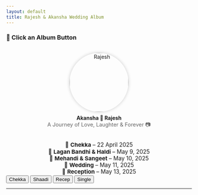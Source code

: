 ```yaml
---
layout: default
title: Rajesh & Akansha Wedding Album
---
```

### 📸 Click an Album Button

<div style="display: flex; flex-wrap: wrap; justify-content: center; align-items: center; gap: 2rem; margin: 2rem 0;">
  
  <div style="text-align: center;">
    <img src="/shaadi/assets/Couple.JPG" alt="Rajesh" style="width: 160px; height: 160px; border-radius: 50%; box-shadow: 0 0 10px rgba(0,0,0,0.2); object-fit: cover;">
    <div style="margin-top: 0.5rem; font-weight: bold;">Akansha 💖 Rajesh</div>
    <div style="font-size: 0.9rem; color: #666;">A Journey of Love, Laughter & Forever 📷 </div>
  </div>
</div>

<div style="text-align: center; font-size: 0.95rem; margin-top: 1rem; line-height: 1.2;">
  🙌 <strong>Chekka</strong> – 22 April 2025<br>
  🌼 <strong>Lagan Bandhi & Haldi</strong> – May 9, 2025<br>
  💅 <strong>Mehandi & Sangeet</strong> – May 10, 2025<br>
  💍 <strong>Wedding</strong> – May 11, 2025<br>
  🎉 <strong>Reception</strong> – May 13, 2025
</div>

<div id="album-buttons">
  <button onclick="filterByFolder('Chekka')">Chekka</button>
  <button onclick="filterByFolder('Shaadi')">Shaadi</button>
  <button onclick="filterByFolder('Recep')">Recep</button>
  <button onclick="filterByFolder('Single')">Single</button>
</div>

---

<div class="gallery" id="portrait-gallery"></div>

<div class="gallery" id="landscape-gallery"></div>

<script>
const allFiles = [
  { path: "/assets/Single/R/r_DSC_7120.JPG", name: "r_DSC_7120.JPG" },
  { path: "/assets/Single/R/r_DSC_7123.JPG", name: "r_DSC_7123.JPG" },
  { path: "/assets/Single/R/r_DSC_7119.JPG", name: "r_DSC_7119.JPG" },
  { path: "/assets/Single/R/r_DSC_7125.JPG", name: "r_DSC_7125.JPG" },
  { path: "/assets/Single/R/r_DSC_7118.JPG", name: "r_DSC_7118.JPG" },
  { path: "/assets/Single/R/r_DSC_6961.JPG", name: "r_DSC_6961.JPG" },
  { path: "/assets/Single/R/r_DSC_6963.JPG", name: "r_DSC_6963.JPG" },
  { path: "/assets/Single/R/r_DSC_7116.JPG", name: "r_DSC_7116.JPG" },
  { path: "/assets/Single/R/r_DSC_7117.JPG", name: "r_DSC_7117.JPG" },
  { path: "/assets/Single/R/r_DSC_6962.JPG", name: "r_DSC_6962.JPG" },
  { path: "/assets/Single/R/r_DSC_7112.JPG", name: "r_DSC_7112.JPG" },
  { path: "/assets/Single/R/r_DSC_7110.JPG", name: "r_DSC_7110.JPG" },
  { path: "/assets/Single/R/r_DSC_7111.JPG", name: "r_DSC_7111.JPG" },
  { path: "/assets/Single/A/r_DSC_7619.JPG", name: "r_DSC_7619.JPG" },
  { path: "/assets/Single/A/r_DSC_7583.JPG", name: "r_DSC_7583.JPG" },
  { path: "/assets/Single/A/r_DSC_7581.JPG", name: "r_DSC_7581.JPG" },
  { path: "/assets/Single/A/r_DSC_6969.JPG", name: "r_DSC_6969.JPG" },
  { path: "/assets/Single/A/r_DSC_7243.JPG", name: "r_DSC_7243.JPG" },
  { path: "/assets/Single/A/r_DSC_7241.JPG", name: "r_DSC_7241.JPG" },
  { path: "/assets/Single/A/r_DSC_7126.JPG", name: "r_DSC_7126.JPG" },
  { path: "/assets/Single/A/r_DSC_7131.JPG", name: "r_DSC_7131.JPG" },
  { path: "/assets/Single/A/r_DSC_7130.JPG", name: "r_DSC_7130.JPG" },
  { path: "/assets/Single/A/r_DSC_7129.JPG", name: "r_DSC_7129.JPG" },
  { path: "/assets/Single/A/r_DSC_7249.JPG", name: "r_DSC_7249.JPG" },
  { path: "/assets/Single/A/r_DSC_7488.JPG", name: "r_DSC_7488.JPG" },
  { path: "/assets/Single/A/r_DSC_7604.JPG", name: "r_DSC_7604.JPG" },
  { path: "/assets/Single/A/r_DSC_7610.JPG", name: "r_DSC_7610.JPG" },
  { path: "/assets/Single/A/r_DSC_7559.JPG", name: "r_DSC_7559.JPG" },
  { path: "/assets/Single/A/r_DSC_7612.JPG", name: "r_DSC_7612.JPG" },
  { path: "/assets/Single/A/r_DSC_7570.JPG", name: "r_DSC_7570.JPG" },
  { path: "/assets/Single/A/r_DSC_7564.JPG", name: "r_DSC_7564.JPG" },
  { path: "/assets/Single/A/r_DSC_7575.JPG", name: "r_DSC_7575.JPG" },
  { path: "/assets/Single/A/r_DSC_7588.JPG", name: "r_DSC_7588.JPG" },
  { path: "/assets/Single/A/r_DSC_7601.JPG", name: "r_DSC_7601.JPG" },
  { path: "/assets/Single/A/r_DSC_7600.JPG", name: "r_DSC_7600.JPG" },
  { path: "/assets/Single/A/r_DSC_7562.JPG", name: "r_DSC_7562.JPG" },
  { path: "/assets/Single/A/r_DSC_7576.JPG", name: "r_DSC_7576.JPG" },
  { path: "/assets/Single/A/r_DSC_7589.JPG", name: "r_DSC_7589.JPG" },
  { path: "/assets/Recep/r_DSC_7382.JPG", name: "r_DSC_7382.JPG" },
  { path: "/assets/Recep/r_DSC_7546.JPG", name: "r_DSC_7546.JPG" },
  { path: "/assets/Recep/r_DSC_7552.JPG", name: "r_DSC_7552.JPG" },
  { path: "/assets/Recep/r_DSC_7424.JPG", name: "r_DSC_7424.JPG" },
  { path: "/assets/Recep/r_DSC_7626.JPG", name: "r_DSC_7626.JPG" },
  { path: "/assets/Recep/r_DSC_7780.JPG", name: "r_DSC_7780.JPG" },
  { path: "/assets/Recep/r_DSC_7743.JPG", name: "r_DSC_7743.JPG" },
  { path: "/assets/Recep/r_DSC_7637.JPG", name: "r_DSC_7637.JPG" },
  { path: "/assets/Recep/r_DSC_7434.JPG", name: "r_DSC_7434.JPG" },
  { path: "/assets/Recep/r_DSC_7754.JPG", name: "r_DSC_7754.JPG" },
  { path: "/assets/Recep/r_DSC_7635.JPG", name: "r_DSC_7635.JPG" },
  { path: "/assets/Recep/r_DSC_7423.JPG", name: "r_DSC_7423.JPG" },
  { path: "/assets/Recep/r_DSC_7543.JPG", name: "r_DSC_7543.JPG" },
  { path: "/assets/Recep/r_DSC_7524.JPG", name: "r_DSC_7524.JPG" },
  { path: "/assets/Recep/r_DSC_7493.JPG", name: "r_DSC_7493.JPG" },
  { path: "/assets/Recep/r_DSC_7478.JPG", name: "r_DSC_7478.JPG" },
  { path: "/assets/Recep/r_DSC_7691.JPG", name: "r_DSC_7691.JPG" },
  { path: "/assets/Recep/r_DSC_7492.JPG", name: "r_DSC_7492.JPG" },
  { path: "/assets/Recep/r_DSC_7519.JPG", name: "r_DSC_7519.JPG" },
  { path: "/assets/Recep/r_DSC_7525.JPG", name: "r_DSC_7525.JPG" },
  { path: "/assets/Recep/r_DSC_7531.JPG", name: "r_DSC_7531.JPG" },
  { path: "/assets/Recep/r_DSC_7719.JPG", name: "r_DSC_7719.JPG" },
  { path: "/assets/Recep/r_DSC_7484.JPG", name: "r_DSC_7484.JPG" },
  { path: "/assets/Recep/r_DSC_7651.JPG", name: "r_DSC_7651.JPG" },
  { path: "/assets/Recep/r_DSC_7645.JPG", name: "r_DSC_7645.JPG" },
  { path: "/assets/Recep/r_DSC_7708.JPG", name: "r_DSC_7708.JPG" },
  { path: "/assets/Recep/r_DSC_7481.JPG", name: "r_DSC_7481.JPG" },
  { path: "/assets/Recep/r_DSC_7683.JPG", name: "r_DSC_7683.JPG" },
  { path: "/assets/Recep/r_DSC_7494.JPG", name: "r_DSC_7494.JPG" },
  { path: "/assets/Recep/r_DSC_7537.JPG", name: "r_DSC_7537.JPG" },
  { path: "/assets/Recep/r_DSC_7521.JPG", name: "r_DSC_7521.JPG" },
  { path: "/assets/Recep/r_DSC_7695.JPG", name: "r_DSC_7695.JPG" },
  { path: "/assets/Recep/r_DSC_7440.JPG", name: "r_DSC_7440.JPG" },
  { path: "/assets/Recep/r_DSC_7722.JPG", name: "r_DSC_7722.JPG" },
  { path: "/assets/Recep/r_DSC_7736.JPG", name: "r_DSC_7736.JPG" },
  { path: "/assets/Recep/r_DSC_7539.JPG", name: "r_DSC_7539.JPG" },
  { path: "/assets/Recep/r_DSC_7666.JPG", name: "r_DSC_7666.JPG" },
  { path: "/assets/Recep/r_DSC_7699.JPG", name: "r_DSC_7699.JPG" },
  { path: "/assets/Recep/r_DSC_7458.JPG", name: "r_DSC_7458.JPG" },
  { path: "/assets/Recep/r_DSC_7504.JPG", name: "r_DSC_7504.JPG" },
  { path: "/assets/Recep/r_DSC_7706.JPG", name: "r_DSC_7706.JPG" },
  { path: "/assets/Recep/r_DSC_7712.JPG", name: "r_DSC_7712.JPG" },
  { path: "/assets/Recep/r_DSC_7704.JPG", name: "r_DSC_7704.JPG" },
  { path: "/assets/Recep/r_DSC_7710.JPG", name: "r_DSC_7710.JPG" },
  { path: "/assets/Recep/r_DSC_7738.JPG", name: "r_DSC_7738.JPG" },
  { path: "/assets/Recep/r_DSC_7467.JPG", name: "r_DSC_7467.JPG" },
  { path: "/assets/Recep/r_DSC_7498.JPG", name: "r_DSC_7498.JPG" },
  { path: "/assets/Recep/r_DSC_7513.JPG", name: "r_DSC_7513.JPG" },
  { path: "/assets/Recep/r_DSC_7715.JPG", name: "r_DSC_7715.JPG" },
  { path: "/assets/Recep/r_DSC_7463.JPG", name: "r_DSC_7463.JPG" },
  { path: "/assets/Recep/r_DSC_7516.JPG", name: "r_DSC_7516.JPG" },
  { path: "/assets/Recep/r_DSC_7714.JPG", name: "r_DSC_7714.JPG" },
  { path: "/assets/Recep/r_DSC_7700.JPG", name: "r_DSC_7700.JPG" },
  { path: "/assets/Recep/r_DSC_7689.JPG", name: "r_DSC_7689.JPG" },
  { path: "/assets/Recep/r_DSC_7475.JPG", name: "r_DSC_7475.JPG" },
  { path: "/assets/Recep/r_DSC_7529.JPG", name: "r_DSC_7529.JPG" },
  { path: "/assets/Recep/r_DSC_7764.JPG", name: "r_DSC_7764.JPG" },
  { path: "/assets/Recep/r_DSC_7412.JPG", name: "r_DSC_7412.JPG" },
  { path: "/assets/Recep/r_DSC_7767.JPG", name: "r_DSC_7767.JPG" },
  { path: "/assets/Recep/r_DSC_7439.JPG", name: "r_DSC_7439.JPG" },
  { path: "/assets/Recep/r_DSC_7376.JPG", name: "r_DSC_7376.JPG" },
  { path: "/assets/Recep/r_DSC_7410.JPG", name: "r_DSC_7410.JPG" },
  { path: "/assets/Recep/r_DSC_7372.JPG", name: "r_DSC_7372.JPG" },
  { path: "/assets/Recep/r_DSC_7616.JPG", name: "r_DSC_7616.JPG" },
  { path: "/assets/Recep/r_DSC_7401.JPG", name: "r_DSC_7401.JPG" },
  { path: "/assets/Recep/r_DSC_7415.JPG", name: "r_DSC_7415.JPG" },
  { path: "/assets/Recep/r_DSC_7629.JPG", name: "r_DSC_7629.JPG" },
  { path: "/assets/Chekka/r_DSC_3225.JPG", name: "r_DSC_3225.JPG" },
  { path: "/assets/Chekka/r_DSC_3208.JPG", name: "r_DSC_3208.JPG" },
  { path: "/assets/Chekka/r_DSC_3143.JPG", name: "r_DSC_3143.JPG" },
  { path: "/assets/Chekka/r_DSC_3221.JPG", name: "r_DSC_3221.JPG" },
  { path: "/assets/Chekka/r_DSC_3154.JPG", name: "r_DSC_3154.JPG" },
  { path: "/assets/Chekka/r_DSC_3197.JPG", name: "r_DSC_3197.JPG" },
  { path: "/assets/Chekka/r_DSC_3206.JPG", name: "r_DSC_3206.JPG" },
  { path: "/assets/Chekka/r_DSC_3212.JPG", name: "r_DSC_3212.JPG" },
  { path: "/assets/Chekka/r_DSC_3189.JPG", name: "r_DSC_3189.JPG" },
  { path: "/assets/Chekka/r_DSC_3160.JPG", name: "r_DSC_3160.JPG" },
  { path: "/assets/Shaadi/r_DSC_7181.JPG", name: "r_DSC_7181.JPG" },
  { path: "/assets/Shaadi/r_DSC_6658.JPG", name: "r_DSC_6658.JPG" },
  { path: "/assets/Shaadi/r_DSC_6894.JPG", name: "r_DSC_6894.JPG" },
  { path: "/assets/Shaadi/r_DSC_6882.JPG", name: "r_DSC_6882.JPG" },
  { path: "/assets/Shaadi/r_DSC_6896.JPG", name: "r_DSC_6896.JPG" },
  { path: "/assets/Shaadi/r_DSC_7236.JPG", name: "r_DSC_7236.JPG" },
  { path: "/assets/Shaadi/r_DSC_7342.JPG", name: "r_DSC_7342.JPG" },
  { path: "/assets/Shaadi/r_DSC_7168.JPG", name: "r_DSC_7168.JPG" },
  { path: "/assets/Shaadi/r_DSC_7025.JPG", name: "r_DSC_7025.JPG" },
  { path: "/assets/Shaadi/r_DSC_7151.JPG", name: "r_DSC_7151.JPG" },
  { path: "/assets/Shaadi/r_DSC_7187.JPG", name: "r_DSC_7187.JPG" },
  { path: "/assets/Shaadi/r_DSC_7226.JPG", name: "r_DSC_7226.JPG" },
  { path: "/assets/Shaadi/r_DSC_6879.JPG", name: "r_DSC_6879.JPG" },
  { path: "/assets/Shaadi/r_DSC_7026.JPG", name: "r_DSC_7026.JPG" },
  { path: "/assets/Shaadi/r_DSC_6890.JPG", name: "r_DSC_6890.JPG" },
  { path: "/assets/Shaadi/r_DSC_6933.JPG", name: "r_DSC_6933.JPG" },
  { path: "/assets/Shaadi/r_DSC_7147.JPG", name: "r_DSC_7147.JPG" },
  { path: "/assets/Shaadi/r_DSC_6846.JPG", name: "r_DSC_6846.JPG" },
  { path: "/assets/Shaadi/r_DSC_7054.JPG", name: "r_DSC_7054.JPG" },
  { path: "/assets/Shaadi/r_DSC_7242.JPG", name: "r_DSC_7242.JPG" },
  { path: "/assets/Shaadi/r_DSC_7109.JPG", name: "r_DSC_7109.JPG" },
  { path: "/assets/Shaadi/r_DSC_7069.JPG", name: "r_DSC_7069.JPG" },
  { path: "/assets/Shaadi/r_DSC_7080.JPG", name: "r_DSC_7080.JPG" },
  { path: "/assets/Shaadi/r_DSC_7094.JPG", name: "r_DSC_7094.JPG" },
  { path: "/assets/Shaadi/r_DSC_6995.JPG", name: "r_DSC_6995.JPG" },
  { path: "/assets/Shaadi/r_DSC_6823.JPG", name: "r_DSC_6823.JPG" },
  { path: "/assets/Shaadi/r_DSC_7085.JPG", name: "r_DSC_7085.JPG" },
  { path: "/assets/Shaadi/r_DSC_7046.JPG", name: "r_DSC_7046.JPG" },
  { path: "/assets/Shaadi/r_DSC_7052.JPG", name: "r_DSC_7052.JPG" },
  { path: "/assets/Shaadi/r_DSC_6953.JPG", name: "r_DSC_6953.JPG" },
  { path: "/assets/Shaadi/r_DSC_6749.JPG", name: "r_DSC_6749.JPG" },
  { path: "/assets/Shaadi/r_DSC_7292.JPG", name: "r_DSC_7292.JPG" },
  { path: "/assets/Shaadi/r_DSC_6826.JPG", name: "r_DSC_6826.JPG" },
  { path: "/assets/Shaadi/r_DSC_7092.JPG", name: "r_DSC_7092.JPG" },
  { path: "/assets/Shaadi/r_DSC_7326.JPG", name: "r_DSC_7326.JPG" },
  { path: "/assets/Shaadi/r_DSC_6762.JPG", name: "r_DSC_6762.JPG" },
  { path: "/assets/Shaadi/r_DSC_6945.JPG", name: "r_DSC_6945.JPG" },
  { path: "/assets/Shaadi/r_DSC_6948.JPG", name: "r_DSC_6948.JPG" },
  { path: "/assets/Shaadi/r_DSC_7100.JPG", name: "r_DSC_7100.JPG" },
  { path: "/assets/Shaadi/r_DSC_6752.JPG", name: "r_DSC_6752.JPG" },
  { path: "/assets/Shaadi/r_DSC_7089.JPG", name: "r_DSC_7089.JPG" },
  { path: "/assets/Shaadi/r_DSC_7076.JPG", name: "r_DSC_7076.JPG" },
  { path: "/assets/Shaadi/r_DSC_6793.JPG", name: "r_DSC_6793.JPG" },
  { path: "/assets/Shaadi/r_DSC_6778.JPG", name: "r_DSC_6778.JPG" },
  { path: "/assets/Shaadi/r_DSC_7098.JPG", name: "r_DSC_7098.JPG" },
  { path: "/assets/Shaadi/r_DSC_7067.JPG", name: "r_DSC_7067.JPG" },
  { path: "/assets/Shaadi/r_DSC_7107.JPG", name: "r_DSC_7107.JPG" },
  { path: "/assets/Shaadi/r_DSC_6967.JPG", name: "r_DSC_6967.JPG" },
  { path: "/assets/Shaadi/r_DSC_6813.JPG", name: "r_DSC_6813.JPG" },
  { path: "/assets/Shaadi/r_DSC_7072.JPG", name: "r_DSC_7072.JPG" },
  { path: "/assets/Shaadi/r_DSC_7099.JPG", name: "r_DSC_7099.JPG" },
  { path: "/assets/Shaadi/r_DSC_7058.JPG", name: "r_DSC_7058.JPG" },
  { path: "/assets/Shaadi/r_DSC_7064.JPG", name: "r_DSC_7064.JPG" },
  { path: "/assets/Shaadi/r_DSC_7104.JPG", name: "r_DSC_7104.JPG" },
  { path: "/assets/Shaadi/r_DSC_7105.JPG", name: "r_DSC_7105.JPG" },
  { path: "/assets/Shaadi/r_DSC_6757.JPG", name: "r_DSC_6757.JPG" },
  { path: "/assets/Shaadi/r_DSC_7065.JPG", name: "r_DSC_7065.JPG" },
  { path: "/assets/Shaadi/r_DSC_7071.JPG", name: "r_DSC_7071.JPG" },
  { path: "/assets/Shaadi/r_DSC_7016.JPG", name: "r_DSC_7016.JPG" },
  { path: "/assets/Shaadi/r_DSC_7002.JPG", name: "r_DSC_7002.JPG" },
  { path: "/assets/Shaadi/r_DSC_6863.JPG", name: "r_DSC_6863.JPG" },
  { path: "/assets/Shaadi/r_DSC_7214.JPG", name: "r_DSC_7214.JPG" },
  { path: "/assets/Shaadi/r_DSC_7361.JPG", name: "r_DSC_7361.JPG" },
  { path: "/assets/Shaadi/r_DSC_6876.JPG", name: "r_DSC_6876.JPG" },
  { path: "/assets/Shaadi/r_DSC_7607.JPG", name: "r_DSC_7607.JPG" },
  { path: "/assets/Shaadi/r_DSC_7362.JPG", name: "r_DSC_7362.JPG" },
  { path: "/assets/Shaadi/r_DSC_6929.JPG", name: "r_DSC_6929.JPG" },
  { path: "/assets/Shaadi/r_DSC_6901.JPG", name: "r_DSC_6901.JPG" },
  { path: "/assets/Shaadi/r_DSC_6861.JPG", name: "r_DSC_6861.JPG" },
  { path: "/assets/Shaadi/r_DSC_7028.JPG", name: "r_DSC_7028.JPG" },
  { path: "/assets/Shaadi/r_DSC_7206.JPG", name: "r_DSC_7206.JPG" },
  { path: "/assets/Shaadi/r_DSC_6939.JPG", name: "r_DSC_6939.JPG" },
  { path: "/assets/Shaadi/r_DSC_6905.JPG", name: "r_DSC_6905.JPG" },
  { path: "/assets/Shaadi/r_DSC_7171.JPG", name: "r_DSC_7171.JPG" },
  { path: "/assets/Shaadi/r_DSC_6872.JPG", name: "r_DSC_6872.JPG" },
  { path: "/assets/Shaadi/r_DSC_6912.JPG", name: "r_DSC_6912.JPG" },
  { path: "/assets/Shaadi/r_DSC_7166.JPG", name: "r_DSC_7166.JPG" },
  { path: "/assets/Shaadi/r_DSC_6668.JPG", name: "r_DSC_6668.JPG" },
  { path: "/assets/Shaadi/r_DSC_7012.JPG", name: "r_DSC_7012.JPG" },
];

  function clearGalleries() {
    document.getElementById("portrait-gallery").innerHTML = "";
    document.getElementById("landscape-gallery").innerHTML = "";
  }

  function filterByFolder(folder) {
    clearGalleries();

    const baseUrl = "{{ site.baseurl }}";


    const folderPath = "assets/" + folder + "/";

    const filteredFiles = allFiles.filter(file => file.path.startsWith("/" + folderPath));

    if (filteredFiles.length === 0) {
      alert("No images found in folder: " + folder);
      return;
    }

    filteredFiles.forEach(file => {
      const wrapper = document.createElement("div");
      wrapper.classList.add("photo-box");

      // Image with full-size on click
      const link = document.createElement("a");
      link.href = baseUrl + "/" +file.path;
      link.target = "_blank";

      const img = new Image();
      img.src = baseUrl + "/" +file.path;
      img.alt = file.name;
      img.classList.add("album-img");
      link.appendChild(img);

      // Download button
      const downloadBtn = document.createElement("a");
      downloadBtn.href = baseUrl + "/" +file.path;
      downloadBtn.download = file.name;
      downloadBtn.classList.add("download-button");
      downloadBtn.innerText = "⬇️ Download";

      // Add to wrapper
      wrapper.appendChild(link);
      wrapper.appendChild(downloadBtn);

      // Portrait or Landscape
      img.onload = function () {
        if (img.naturalWidth > img.naturalHeight) {
          document.getElementById("landscape-gallery").appendChild(wrapper);
        } else {
          document.getElementById("portrait-gallery").appendChild(wrapper);
        }
      };
    });
  }
</script>
